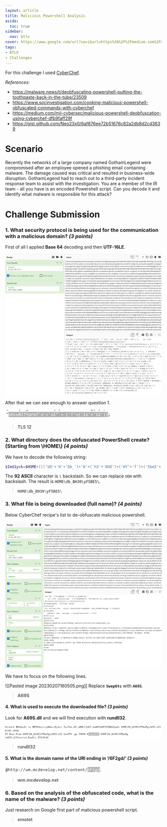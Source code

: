 ```yaml
---
layout: article
title: Malicious Powershell Analysis
aside:
  toc: true
sidebar:
  nav: btlo
cover: https://www.google.com/url?sa=i&url=https%3A%2F%2Fmedium.com%2Fmii-cybersec%2Fmalicious-powershell-deobfuscation-using-cyberchef-dfb9faff29f&psig=AOvVaw2gORRHJL35SHxf6HCilD9k&ust=1675930089241000&source=images&cd=vfe&ved=0CA0QjRxqFwoTCLDB1aK8hf0CFQAAAAAdAAAAABAI
tags:
- BTLO
- Challenges
---
```


For this challenge I used [CyberChef](https://gchq.github.io/CyberChef/).

*References*:
- https://malware.news/t/deobfuscating-powershell-putting-the-toothpaste-back-in-the-tube/23509
- https://www.socinvestigation.com/cooking-malicious-powershell-obfuscated-commands-with-cyberchef
- https://medium.com/mii-cybersec/malicious-powershell-deobfuscation-using-cyberchef-dfb9faff29f
- https://gist.github.com/Neo23x0/6af876ee72b51676c82a2db8d2cd3639

# Scenario
Recently the networks of a large company named GothamLegend were compromised after an employee opened a phishing email containing malware. The damage caused was critical and resulted in business-wide disruption. GothamLegend had to reach out to a third-party incident response team to assist with the investigation. You are a member of the IR team - all you have is an encoded Powershell script. Can you decode it and identify what malware is responsible for this attack?

# Challenge Submission

### 1. What security protocol is being used for the communication with a malicious domain? _(3 points)_

First of all I applied **Base 64** decoding and then **UTF-16LE**.

![Alt text](https://raw.githubusercontent.com/z3f1r0/z3f1r0.github.io/master/img/malicious-powershell-analysis/1.png)

After that we can see enough to answer question 1.

![Alt text](https://raw.githubusercontent.com/z3f1r0/z3f1r0.github.io/master/img/malicious-powershell-analysis/2.png)
> **TLS 12**

### 2. What directory does the obfuscated PowerShell create? (Starting from \\HOME\\) _(4 points)_

We have to decode the following string: 
```powershell
$Imd1yck=$HOME+((('UO'+'H'+'Db_')+'b'+('h3'+'0UO')+('HY'+'f')+('5be5'+'g'+'UOH'))."ReP`lACe"(('U'+'OH'),[StrInG][chAr]92))+$Swrp6tc+(('.'+'dl')+'l');$K47V=('R'+('4'+'9G'))
```

The **92 ASCII** character is `\` backslash. So we can replace `UOH` with backslash. 
The result is `HOME\db_BH30\yF5BE5\`.

>**`HOME\db_BH30\yF5BE5\`**

### 3. What file is being downloaded (full name)? _(4 points)_

Below CyberChef recipe's list to de-obfuscate malicious powershell.

![Alt text](https://raw.githubusercontent.com/z3f1r0/z3f1r0.github.io/master/img/malicious-powershell-analysis/3.png)

We have to focus on the following lines.

![[Pasted image 20230207160505.png]]
Replace **`Swep6tc`** with **`A69S`**.

> **A69S**

#### 4. What is used to execute the downloaded file? _(3 points)_

Look for **A69S.dll** and we will find execution with **rundll32**.

![Alt text](https://raw.githubusercontent.com/z3f1r0/z3f1r0.github.io/master/img/malicious-powershell-analysis/5.png)

> **rundll32**

#### 5. What is the domain name of the URI ending in ‘/6F2gd/’ _(3 points)_

![Alt text](https://raw.githubusercontent.com/z3f1r0/z3f1r0.github.io/master/img/malicious-powershell-analysis/4.png)

> **wm.mcdevelop.net**

### 6. Based on the analysis of the obfuscated code, what is the name of the malware? _(3 points)_

Just research on Google first part of malicious powershell script.

> **emotet**
